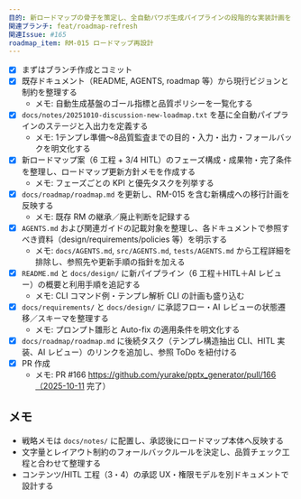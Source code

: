 ```yaml
---
目的: 新ロードマップの骨子を策定し、全自動パワポ生成パイプラインの段階的な実装計画をまとめる
関連ブランチ: feat/roadmap-refresh
関連Issue: #165
roadmap_item: RM-015 ロードマップ再設計
---
```


- [x] まずはブランチ作成とコミット
- [x] 既存ドキュメント（README, AGENTS, roadmap 等）から現行ビジョンと制約を整理する
  - メモ: 自動生成基盤のゴール指標と品質ポリシーを一覧化する
- [x] `docs/notes/20251010-discussion-new-loadmap.txt` を基に全自動パイプラインのステージと入出力を定義する
  - メモ: 1テンプレ準備〜8品質監査までの目的・入力・出力・フォールバックを明文化する
- [x] 新ロードマップ案（6 工程 + 3/4 HITL）のフェーズ構成・成果物・完了条件を整理し、ロードマップ更新方針メモを作成する
  - メモ: フェーズごとの KPI と優先タスクを列挙する
- [x] `docs/roadmap/roadmap.md` を更新し、RM-015 を含む新構成への移行計画を反映する
  - メモ: 既存 RM の継承／廃止判断を記録する
- [x] `AGENTS.md` および関連ガイドの記載対象を整理し、各ドキュメントで参照すべき資料（design/requirements/policies 等）を明示する
  - メモ: `docs/AGENTS.md`, `src/AGENTS.md`, `tests/AGENTS.md` から工程詳細を排除し、参照先や更新手順の指針を加える
- [x] `README.md` と `docs/design/` に新パイプライン（6 工程＋HITL＋AI レビュー）の概要と利用手順を追記する
  - メモ: CLI コマンド例・テンプレ解析 CLI の計画も盛り込む
- [x] `docs/requirements/` と `docs/design/` に承認フロー・AI レビューの状態遷移／スキーマを整理する
  - メモ: プロンプト雛形と Auto-fix の適用条件を明文化する
- [x] `docs/roadmap/roadmap.md` に後続タスク（テンプレ構造抽出 CLI、HITL 実装、AI レビュー）のリンクを追加し、参照 ToDo を紐付ける
- [x] PR 作成
  - メモ: PR #166 https://github.com/yurake/pptx_generator/pull/166（2025-10-11 完了）

## メモ
- 戦略メモは `docs/notes/` に配置し、承認後にロードマップ本体へ反映する
- 文字量とレイアウト制約のフォールバックルールを決定し、品質チェック工程と合わせて整理する
- コンテンツ/HITL 工程（3・4）の承認 UX・権限モデルを別ドキュメントで設計する
